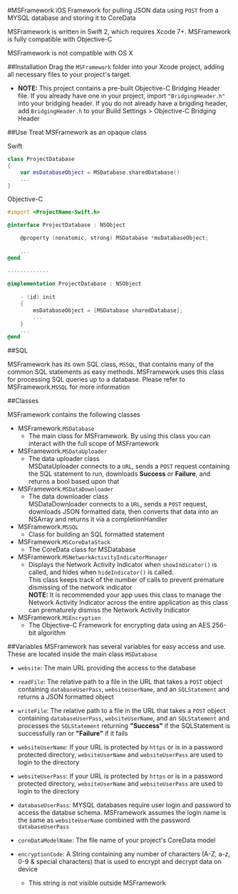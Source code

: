 #MSFramework
iOS Framework for pulling JSON data using `POST` from a MYSQL database and storing it to CoreData

MSFramework is written in Swift 2, which requires Xcode 7+.  MSFramework is fully compatible with Objective-C

MSFramework is not compatible with OS X

##Installation
Drag the `MSFramework` folder into your Xcode project, adding all necessary files to your project's target.

- **NOTE:** This project contains a pre-built Objective-C Bridging Header file.  If you already have one in your project, import `"BridgingHeader.h"` into your bridging header.  If you do not already have a brigding header, add `BridgingHeader.h` to your Build Settings > Objective-C Bridging Header

##Use
Treat MSFramework as an opaque class

Swift

```Swift
class ProjectDatabase
{
	var msDatabaseObject = MSDatabase.sharedDatabase()
	...
}
```

Objective-C

```Objective-C
#import <ProjectName-Swift.h>

@interface ProjectDatabase : NSObject

	@property (nonatomic, strong) MSDatabase *msDatabaseObject;
	
	...
@end
	
-------------

@implementation ProjectDatabase : NSObject
	
	- (id) init
	{
		msDatabaseObject = [MSDatabase sharedDatabase];
		...
	}
	...
@end
```

##SQL

MSFramework has its own SQL class, `MSSQL`, that contains many of the common SQL statements as easy methods.  MSFramework uses this class for processing SQL queries up to a database.  Please refer to MSFramework.`MSSQL` for more information

##Classes

MSFramework contains the following classes

* MSFramework.`MSDatabase`
	* The main class for MSFramework.  By using this class you can interact with the full scope of MSFramework
* MSFramework.`MSDataUploader`
	* The data uploader class<br>MSDataUploader connects to a `URL`, sends a `POST` request containing the SQL statement to run, downloads **Success** or **Failure**, and returns a bool based upon that
* MSFramework.`MSDataDownloader`
	* The data downloader class<br>MSDataDownloader connects to a `URL`, sends a `POST` request, downloads JSON formatted data, then converts that data into an NSArray and returns it via a completionHandler
* MSFramework.`MSSQL`
	* Class for building an SQL formatted statement
* MSFramework.`MSCoreDataStack`
	* The CoreData class for MSDatabase
* MSFramework.`MSNetworkActivityIndicatorManager`
	* Displays the Network Activity Indicator when `showIndicator()` is called, and hides when `hideIndicator()` is called.<br>This class keeps track of the number of calls to prevent premature dismissing of the network indicator<br>**NOTE:** It is recommended your app uses this class to manage the Network Activity Indicator across the entire application as this class can prematurely dismiss the Network Activity Indicator
* MSFramework.`MSEncryption`
	* The Objective-C Framework for encrypting data using an AES 256-bit algorithm


##Variables
MSFramework has several variables for easy access and use.  These are located inside the main class `MSDatabase`

* `website`: The main URL providing the access to the database


* `readFile`: The relative path to a file in the URL that takes a `POST` object containing `databaseUserPass`, `websiteUserName`, and an `SQLStatement` and returns a JSON formatted object
* `writeFile`: The relative path to a file in the URL that takes a `POST` object containing `databaseUserPass`, `websiteUserName`, and an `SQLStatement` and processes the `SQLStatement` returning **"Success"** if the SQLStatement is successfully ran or **"Failure"** if it fails
* `websiteUserName`: If your URL is protected by `https` or is in a password protected directory, `websiteUserName` and `websiteUserPass` are used to login to the directory
* `websiteUserPass`: If your URL is protected by `https` or is in a password protected directory, `websiteUserName` and `websiteUserPass` are used to login to the directory
* `databaseUserPass`: MYSQL databases require user login and password to access the databse schema.  MSFramework assumes the login name is the same as `websiteUserName` combined with the password `databaseUserPass`
* `coreDataModelName`: The file name of your project's CoreData model
* `encryptionCode`: A String containing any number of characters (A-Z, a-z, 0-9 & special characters) that is used to encrypt and decrypt data on device
	* This string is not visible outside MSFramework